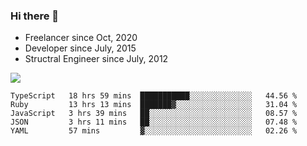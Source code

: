 ### Hi there 👋

- Freelancer since Oct, 2020
- Developer since July, 2015
- Structral Engineer since July, 2012

<img src="https://github-readme-stats.vercel.app/api?username=an-lee&show_icons=true&icon_color=0366d6&text_color=24292e&bg_color=ffffff&hide_title=true" />

<!--START_SECTION:waka-->
```text
TypeScript   18 hrs 59 mins  ███████████░░░░░░░░░░░░░░   44.56 % 
Ruby         13 hrs 13 mins  ███████▓░░░░░░░░░░░░░░░░░   31.04 % 
JavaScript   3 hrs 39 mins   ██░░░░░░░░░░░░░░░░░░░░░░░   08.57 % 
JSON         3 hrs 11 mins   ██░░░░░░░░░░░░░░░░░░░░░░░   07.48 % 
YAML         57 mins         ▓░░░░░░░░░░░░░░░░░░░░░░░░   02.26 % 
```
<!--END_SECTION:waka-->
